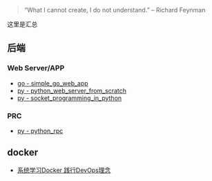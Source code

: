 > “What I cannot create, I do not understand.” – Richard Feynman

这里是汇总

## 后端

### Web Server/APP

- [go - simple_go_web_app](https://github.com/LeoSirius/simple_go_web_app)
- [py - python_web_server_from_scratch](https://github.com/LeoSirius/python_web_server_from_scratch)
- [py - socket_programming_in_python](https://github.com/LeoSirius/tutorial_socket_programming_in_python)

### PRC

- [py - python_rpc](https://github.com/LeoSirius/tutorial_python_rpc)

## docker

- [系统学习Docker 践行DevOps理念](https://github.com/LeoSirius/tutorial_mooc_docker_devops)
